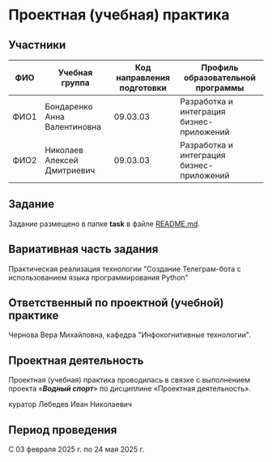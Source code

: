 # Проектная (учебная) практика

## Участники

| ФИО | Учебная группа | Код направления подготовки | Профиль образовательной программы |
|-|-|-|-|
| ФИО1 |Бондаренко Анна Валентиновна|09.03.03|Разработка и интеграция бизнес-приложений|
| ФИО2 |Николаев Алексей Дмитриевич|09.03.03|Разработка и интеграция бизнес-приложений|

## Задание

Задание размещено в папке **task** в файле [README.md](task/README.md).

## Вариативная часть задания

Практическая реализация технологии "Создание Телеграм-бота с использованием языка программирования Python"

## Ответственный по проектной (учебной) практике

Чернова Вера Михайловна, кафедра "Инфокогнитивные технологии".

## Проектная деятельность

Проектная (учебная) практика проводилась в связке с выполнением проекта «***Водный спорт***» по дисциплине «Проектная деятельность».

куратор Лебедев Иван Николаевич

## Период проведения

С 03 февраля 2025 г. по 24 мая 2025 г.

